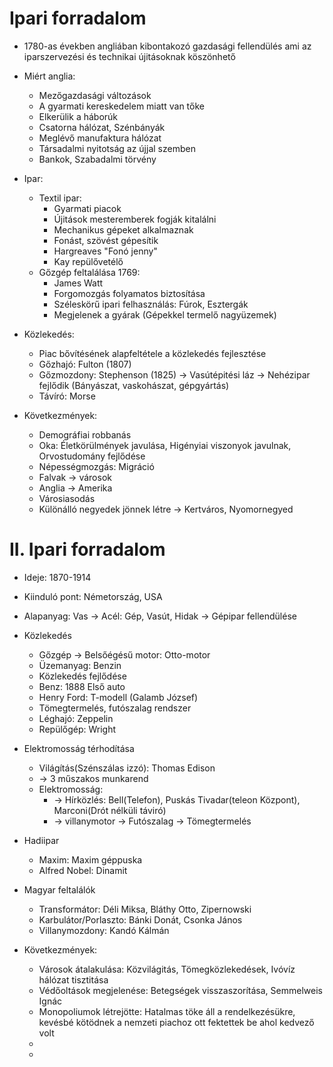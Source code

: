 # Ipari forradalom

- 1780-as években angliában kibontakozó gazdasági fellendülés ami az iparszervezési és technikai újitásoknak köszönhető
- Miért anglia:
    - Mezőgazdasági változások
    - A gyarmati kereskedelem miatt van tőke
    - Elkerülik a háborúk
    - Csatorna hálózat, Szénbányák 
    - Meglévő manufaktura hálózat
    - Társadalmi nyitotság az újjal szemben
    - Bankok, Szabadalmi törvény

- Ipar:
    - Textil ipar:
        - Gyarmati piacok
        - Újitások mesteremberek fogják kitalálni
        - Mechanikus gépeket alkalmaznak
        - Fonást, szövést gépesítik
        - Hargreaves "Fonó jenny"
        - Kay repülővetélő
    - Gőzgép feltalálása 1769:
        - James Watt
        - Forgomozgás folyamatos biztosítása
        - Széleskörű ipari felhasználás: Fúrok, Esztergák
        - Megjelenek a gyárak (Gépekkel termelő nagyüzemek)

- Közlekedés:
    - Piac bővítésének alapfeltétele a közlekedés fejlesztése
    - Gőzhajó: Fulton (1807)
    - Gőzmozdony: Stephenson (1825) -> Vasútépitési láz -> Nehézipar fejlődik (Bányászat, vaskohászat, gépgyártás)
    - Távíró: Morse

- Következmények:
     - Demográfiai robbanás
     - Oka: Életkörülmények javulása, Higényiai viszonyok javulnak, Orvostudomány fejlődése
     - Népességmozgás: Migráció
     - Falvak -> városok
     - Anglia -> Amerika
     - Városiasodás
     - Különálló negyedek jönnek létre -> Kertváros, Nyomornegyed

# II. Ipari forradalom

- Ideje: 1870-1914
- Kiinduló pont: Németország, USA 
- Alapanyag: Vas -> Acél: Gép, Vasút, Hidak -> Gépipar fellendülése

- Közlekedés
    - Gőzgép -> Belsőégésű motor: Otto-motor
    - Üzemanyag: Benzin
    - Közlekedés fejlődése
    - Benz: 1888 Első auto
    - Henry Ford: T-modell (Galamb József)
    - Tömegtermelés, futószalag rendszer
    - Léghajó: Zeppelin 
    - Repülőgép: Wright

- Elektromosság térhodítása
    - Világítás(Szénszálas izzó): Thomas Edison
    - -> 3 műszakos munkarend
    - Elektromosság: 
        - -> Hírközlés: Bell(Telefon), Puskás Tivadar(teleon Központ), Marconi(Drót nélküli táviró)
        - -> villanymotor -> Futószalag -> Tömegtermelés

- Hadiipar 
    - Maxim: Maxim géppuska
    - Alfred Nobel: Dinamit
                    
- Magyar feltalálók 
    - Transformátor: Déli Miksa, Bláthy Otto, Zipernowski
    - Karbulátor/Porlaszto: Bánki Donát, Csonka János 
    - Villanymozdony: Kandó Kálmán

- Következmények:
    - Városok átalakulása: Közvilágitás, Tömegközlekedések, Ivóvíz hálózat tisztitása
    - Védőoltások megjelenése: Betegségek visszaszorítása, Semmelweis Ignác
    - Monopoliumok létrejötte: Hatalmas töke áll a rendelkezésükre, kevésbé kötödnek a nemzeti piachoz ott fektettek be ahol kedvező volt
    - 
    - 
